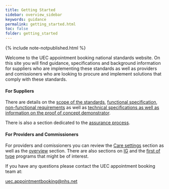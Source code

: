 ```yaml
---
title: Getting Started
sidebar: overview_sidebar
keywords: guidance
permalink: getting_started.html
toc: false
folder: getting_started
---
```


{% include note-notpublished.html %}


Welcome to the UEC appointment booking national standards website. On this site you will find guidance, specifications and background information for suppliers who are implementing these standards as well as providers and comissioners who are looking to procure and implement solutions that comply with these standards.

#### For Suppliers
There are details on the <a href="scope_overview.html">scope of the standards</a>, <a href="fs_workflow.html">functional specification</a>, <a href="non_functional_requirements.html">non-functional requirements</a> as well as <a href="implementation_overview.html">technical specifications as well as information on the proof of concept demonstrator</a>.

There is also a section dedicated to the <a href="assurance_overview.html">assurance process</a>.

#### For Providers and Commissioners
For providers and comissioners you can review the <a href="caresetting_gppractice.html" target="_blank">Care settings</a> section as well as the <a href="definition.html" target="_blank">overview</a> section. There are also sections on <a href="ig_overview.html" target="_blank">IG</a> and the <a href="first_of_type.html" target="_blank">first of type</a> programs that might be of interest.

If you have any questions please contact the UEC appointment booking team at:

<a href="uec.appointmentbooking@nhs.net">uec.appointmentbooking@nhs.net</a>
